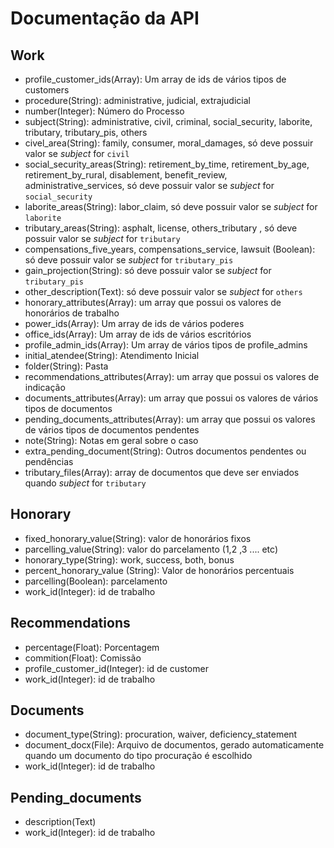 # Documentação da API

## Work

- profile_customer_ids(Array): Um array de ids de vários tipos de customers
- procedure(String):  administrative, judicial, extrajudicial 
- number(Integer): Número do Processo
- subject(String):  administrative, civil, criminal,  social_security, laborite, tributary, tributary_pis, others
- civel_area(String): family, consumer, moral_damages, só deve possuir valor se *subject* for `civil`
- social_security_areas(String): retirement_by_time, retirement_by_age, retirement_by_rural, disablement, benefit_review, administrative_services, só deve possuir valor se *subject* for `social_security`
- laborite_areas(String): labor_claim, só deve possuir valor se *subject* for `laborite`
- tributary_areas(String): asphalt, license, others_tributary , só deve possuir valor se *subject* for `tributary`
- compensations_five_years, compensations_service, lawsuit (Boolean): só deve possuir valor se *subject* for `tributary_pis` 
- gain_projection(String): só deve possuir valor se *subject* for `tributary_pis` 
- other_description(Text): só deve possuir valor se *subject* for `others`
- honorary_attributes(Array): um array que possui os valores de honorários de trabalho 
- power_ids(Array): Um array de ids de vários poderes
- office_ids(Array): Um array de ids de vários escritórios
- profile_admin_ids(Array): Um array de vários tipos de profile_admins
- initial_atendee(String): Atendimento Inicial
- folder(String): Pasta
- recommendations_attributes(Array): um array que possui os valores de indicação
- documents_attributes(Array): um array que possui os valores de vários tipos de documentos
- pending_documents_attributes(Array): um array que possui os valores de vários tipos de documentos pendentes
- note(String): Notas em geral sobre o caso
- extra_pending_document(String): Outros documentos pendentes ou pendências
- tributary_files(Array): array de documentos que deve ser enviados quando *subject* for `tributary`

## Honorary

- fixed_honorary_value(String): valor de honorários fixos
- parcelling_value(String): valor do parcelamento (1,2 ,3 .... etc)
- honorary_type(String):  work, success, both, bonus
- percent_honorary_value (String): Valor de honorários percentuais
- parcelling(Boolean): parcelamento
- work_id(Integer): id de trabalho

## Recommendations

- percentage(Float): Porcentagem 
- commition(Float): Comissão 
- profile_customer_id(Integer): id de customer
- work_id(Integer): id de trabalho

## Documents

- document_type(String): procuration, waiver, deficiency_statement
- document_docx(File):  Arquivo de documentos, gerado automaticamente quando um documento do tipo procuração é escolhido
- work_id(Integer): id de trabalho

## Pending_documents

- description(Text)
- work_id(Integer): id de trabalho